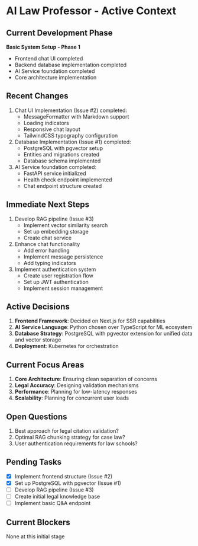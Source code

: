 # AI Law Professor - Active Context

## Current Development Phase
**Basic System Setup - Phase 1**
- Frontend chat UI completed
- Backend database implementation completed
- AI Service foundation completed
- Core architecture implementation

## Recent Changes
1. Chat UI Implementation (Issue #2) completed:
   - MessageFormatter with Markdown support
   - Loading indicators
   - Responsive chat layout
   - TailwindCSS typography configuration
2. Database Implementation (Issue #1) completed:
   - PostgreSQL with pgvector setup
   - Entities and migrations created
   - Database schema implemented
3. AI Service foundation completed:
   - FastAPI service initialized
   - Health check endpoint implemented
   - Chat endpoint structure created

## Immediate Next Steps
1. Develop RAG pipeline (Issue #3)
   - Implement vector similarity search
   - Set up embedding storage
   - Create chat service
2. Enhance chat functionality
   - Add error handling
   - Implement message persistence
   - Add typing indicators
3. Implement authentication system
   - Create user registration flow
   - Set up JWT authentication
   - Implement session management

## Active Decisions
1. **Frontend Framework**: Decided on Next.js for SSR capabilities
2. **AI Service Language**: Python chosen over TypeScript for ML ecosystem
3. **Database Strategy**: PostgreSQL with pgvector extension for unified data and vector storage
4. **Deployment**: Kubernetes for orchestration

## Current Focus Areas
1. **Core Architecture**: Ensuring clean separation of concerns
2. **Legal Accuracy**: Designing validation mechanisms
3. **Performance**: Planning for low-latency responses
4. **Scalability**: Planning for concurrent user loads

## Open Questions
1. Best approach for legal citation validation?
2. Optimal RAG chunking strategy for case law?
3. User authentication requirements for law schools?

## Pending Tasks
- [x] Implement frontend structure (Issue #2)
- [x] Set up PostgreSQL with pgvector (Issue #1)
- [ ] Develop RAG pipeline (Issue #3)
- [ ] Create initial legal knowledge base
- [ ] Implement basic Q&A endpoint

## Current Blockers
None at this initial stage
